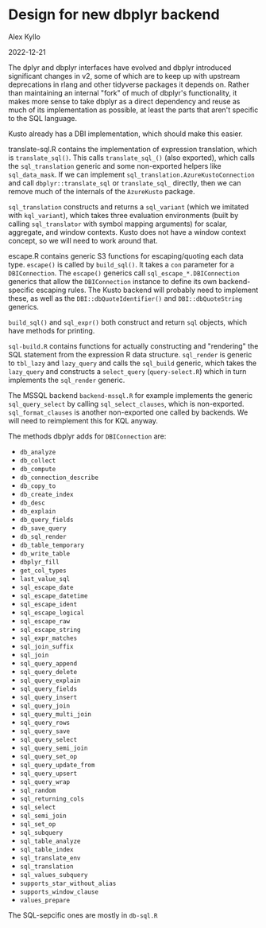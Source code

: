 # Design for new dbplyr backend

Alex Kyllo

2022-12-21

The dplyr and dbplyr interfaces have evolved and dbplyr introduced significant
changes in v2, some of which are to keep up with upstream deprecations in rlang
and other tidyverse packages it depends on. Rather than maintaining an internal
"fork" of much of dbplyr's functionality, it makes more sense to take dbplyr as
a direct dependency and reuse as much of its implementation as possible, at
least the parts that aren't specific to the SQL language.

Kusto already has a DBI implementation, which should make this easier.

translate-sql.R contains the implementation of expression translation, which is
`translate_sql()`. This calls `translate_sql_()` (also exported), which calls
the `sql_translation` generic and some non-exported helpers like
`sql_data_mask`. If we can implement `sql_translation.AzureKustoConnection` and
call `dbplyr::translate_sql` or `translate_sql_` directly, then we can remove
much of the internals of the `AzureKusto` package.

`sql_translation` constructs and returns a `sql_variant` (which we imitated with
`kql_variant`), which takes three evaluation environments (built by calling
`sql_translator` with symbol mapping arguments) for scalar, aggregate, and
window contexts. Kusto does not have a window context concept, so we will need
to work around that.

escape.R contains generic S3 functions for escaping/quoting each data type.
`escape()` is called by `build_sql()`. It takes a `con` parameter for a
`DBIConnection`. The `escape()` generics call `sql_escape_*.DBIConnection`
generics that allow the `DBIConnection` instance to define its own
backend-specific escaping rules. The Kusto backend will probably need to
implement these, as well as the `DBI::dbQuoteIdentifier()` and
`DBI::dbQuoteString` generics.

`build_sql()` and `sql_expr()` both construct and return `sql` objects, which
have methods for printing.

`sql-build.R` contains functions for actually constructing and "rendering" the
SQL statement from the expression R data structure. `sql_render` is generic to
`tbl_lazy` and `lazy_query` and calls the `sql_build` generic, which takes
the `lazy_query` and constructs a `select_query` (`query-select.R`) which in turn
implements the `sql_render` generic.

The MSSQL backend `backend-mssql.R` for example implements the generic
`sql_query_select` by calling `sql_select_clauses`, which is non-exported.
`sql_format_clauses` is another non-exported one called by backends. We will
need to reimplement this for KQL anyway.

The methods dbplyr adds for `DBIConnection` are:

- `db_analyze`
- `db_collect`
- `db_compute`
- `db_connection_describe`
- `db_copy_to`
- `db_create_index`
- `db_desc`
- `db_explain`
- `db_query_fields`
- `db_save_query`
- `db_sql_render`
- `db_table_temporary`
- `db_write_table`
- `dbplyr_fill`
- `get_col_types`
- `last_value_sql`
- `sql_escape_date`
- `sql_escape_datetime`
- `sql_escape_ident`
- `sql_escape_logical`
- `sql_escape_raw`
- `sql_escape_string`
- `sql_expr_matches`
- `sql_join_suffix`
- `sql_join`
- `sql_query_append`
- `sql_query_delete`
- `sql_query_explain`
- `sql_query_fields`
- `sql_query_insert`
- `sql_query_join`
- `sql_query_multi_join`
- `sql_query_rows`
- `sql_query_save`
- `sql_query_select`
- `sql_query_semi_join`
- `sql_query_set_op`
- `sql_query_update_from`
- `sql_query_upsert`
- `sql_query_wrap`
- `sql_random`
- `sql_returning_cols`
- `sql_select`
- `sql_semi_join`
- `sql_set_op`
- `sql_subquery`
- `sql_table_analyze`
- `sql_table_index`
- `sql_translate_env`
- `sql_translation`
- `sql_values_subquery`
- `supports_star_without_alias`
- `supports_window_clause`
- `values_prepare`

The SQL-sepcific ones are mostly in `db-sql.R`